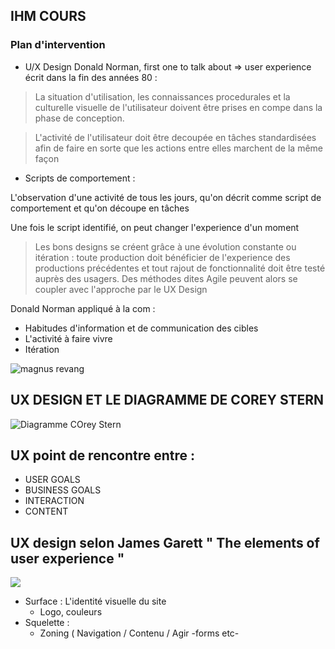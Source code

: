 ## IHM COURS

### Plan d'intervention

* U/X Design
Donald Norman, first one to talk about => user experience
écrit dans la fin des années 80 :
> La situation d'utilisation, les connaissances procedurales et la culturelle visuelle de l'utilisateur doivent être prises en compe dans la phase de conception.

> L'activité de l'utilisateur doit être decoupée en tâches standardisées afin de faire en sorte que les actions entre elles marchent de la même façon

* Scripts de comportement :

L'observation d'une activité de tous les jours, qu'on décrit comme script de comportement et qu'on découpe en tâches 

Une fois le script identifié, on peut changer l'experience d'un moment

> Les bons designs se créent grâce à une évolution constante ou itération : toute production doit bénéficier de l'experience des productions précédentes et tout rajout de fonctionnalité doit être testé auprès des usagers. Des méthodes dites Agile peuvent alors se coupler avec l'approche par le UX Design


Donald Norman appliqué à la com : 

* Habitudes d'information et de communication des cibles
* L'activité à faire vivre
* Itération

![magnus revang](http://update.hanser-fachbuch.de/wp-content/uploads/2015/06/ux_wheel-Kopie.jpg "magnus revang")





## UX DESIGN ET LE DIAGRAMME DE COREY STERN
![](http://www.cubiux.com/images/cubi_ux_user_experience_model.jpg "Diagramme COrey Stern")
## UX point de rencontre entre :
  * USER GOALS 
  * BUSINESS GOALS
  * INTERACTION
  * CONTENT
  
  

## UX design selon James Garett " The elements of user experience "

![](http://www.qualitystreet.fr/wp-content/uploads/dc-2008/UX%20Garrett.JPG)

* Surface : L'identité visuelle du site
  - Logo, couleurs
* Squelette : 
  - Zoning ( Navigation / Contenu / Agir -forms etc-

